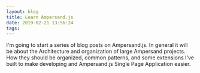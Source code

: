 ```yaml
---
layout: blog
title: Learn Ampersand.js
date: 2019-02-21 13:56:24
tags:
---
```

I'm going to start a series of blog posts on Ampersand.js. In general it will be about the Architecture and organization of large Ampersand projects. How they should be organized, common patterns, and some extensions I've built to make developing and Ampersand.js Single Page Application easier.